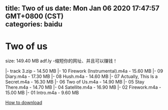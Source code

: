 
title: Two of us
date: Mon Jan 06 2020 17:47:57 GMT+0800 (CST)    
categories: baidu
---

# Two of us
size: 149.40 MB
 adf.ly -缩短你的网址、并且可以赚钱！
 
|- track 3.zip - 14.50 MB
|- 10 Firework (Instrumental).m4a - 15.60 MB
|- 09 Diary.m4a - 17.30 MB
|- 08 Hush.m4a - 14.60 MB
|- 07 Actually, This Is a Secret.m4a - 16.30 MB
|- 06 Two of Us.m4a - 14.90 MB
|- 05 Stay There.m4a - 14.70 MB
|- 04 Satellite.m4a - 16.90 MB
|- 02 Firework.m4a - 15.00 MB
|- 01 Intro.m4a - 9.60 MB

[How to download](https://bpcam.bemobtrk.com/go/2ceec3aa-1ca2-46d6-b9ff-aaa5c184517c?jno=3169)